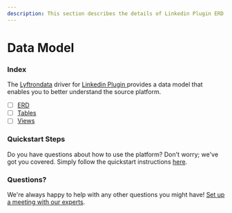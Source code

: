 ```yaml
---
description: This section describes the details of Linkedin Plugin ERD, Tables, and Views.
---
```


# Data Model

### Index

The  [Lyftrondata](https://www.lyftrondata.com/) driver for [Linkedin Plugin](https://www.lyftrondata.com/integration/linkedin-plugin/)[ ](https://www.lyftrondata.com/integration/linkedin-plugin/)provides a data model that enables you to better understand the source platform.

* [ ] [ERD](../../../business-analytics/linkedin-plugin/data-model/erd.md)
* [ ] [Tables](../../../business-analytics/linkedin-plugin/data-model/tables.md)
* [ ] [Views](../../../business-analytics/linkedin-plugin/data-model/views.md)

### Quickstart Steps

Do you have questions about how to use the platform? Don't worry; we've got you covered. Simply follow the quickstart instructions [here](../../../../quickstart-steps.md).

### Questions? <a href="#questions" id="questions"></a>

We're always happy to help with any other questions you might have! [Set up a meeting with our experts](https://www.lyftrondata.com/book-a-meeting/).

